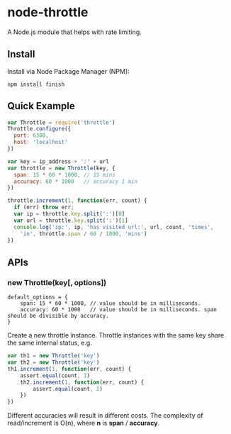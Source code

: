 node-throttle
=============

A Node.js module that helps with rate limiting.

## Install
Install via Node Package Manager (NPM):

    npm install finish

## Quick Example
```javascript
var Throttle = require('throttle')
Throttle.configure({
  port: 6300,
  host: 'localhost'
})

var key = ip_address + ':' + url
var throttle = new Throttle(key, {
  span: 15 * 60 * 1000, // 15 mins
  accuracy: 60 * 1000   // accuracy 1 min
})

throttle.increment(1, function(err, count) {
  if (err) throw err;
  var ip = throttle.key.split(':')[0]
  var url = throttle.key.split(':')[1]
  console.log('ip:', ip, 'has visited url:', url, count, 'times', 
    'in', throttle.span / 60 / 1000, 'mins')
})
```

## APIs
### new Throttle(key[, options])
```
default_options = {
    span: 15 * 60 * 1000, // value should be in milliseconds.
    accuracy: 60 * 1000   // value should be in milliseconds. span should be divisible by accuracy.
}
```

Create a new throttle instance. Throttle instances with the same key share the same internal status, e.g.
```javascript
var th1 = new Throttle('key')
var th2 = new Throttle('key')
th1.increment(1, function(err, count) { 
    assert.equal(count, 1)
    th2.increment(1, function(err, count) {
        assert.equal(count, 2)
    })
})
```

Different accuracies will result in different costs. The complexity of read/increment is O(n), where __n__ is __span__ / __accuracy__.
